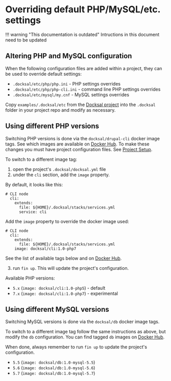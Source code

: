 # Overriding default PHP/MySQL/etc. settings

!!! warning "This documentation is outdated"
    Intructions in this document need to be updated

<a name="configuration"></a>
## Altering PHP and MySQL configuration

When the following configuration files are added within a project, they can be used to override default settings:

- `.docksal/etc/php/php.ini` - PHP settings overrides
- `.docksal/etc/php/php-cli.ini` - command line PHP settings overrides
- `.docksal/etc/mysql/my.cnf` - MySQL settings overrides

Copy `examples/.docksal/etc` from the [Docksal project](https://github.com/docksal/docksal) into the `.docksal` folder in your project repo and modify as necessary.

<a name="php-versions"></a>
## Using different PHP versions

Switching PHP versions is done via the `docksal/drupal-cli` docker image tags. See which images are available on [Docker Hub](https://hub.docker.com/r/docksal/cli/). To
make these changes you must have project configuration files. See [Project Setup](project-setup.md).

To switch to a different image tag:

1) open the project's `.docksal/docksal.yml` file  
2) under the `cli` section, add the `image` property.

By default, it looks like this:

```
# CLI node
  cli:
    extends:
      file: ${HOME}/.docksal/stacks/services.yml
      service: cli
```

Add the `image` property to override the docker image used:

```
# CLI node
  cli:
    extends:
      file: ${HOME}/.docksal/stacks/services.yml
    image: docksal/cli:1.0-php7
```

See the list of available tags below and on [Docker Hub](https://hub.docker.com/r/docksal/cli/tags/).

3) run `fin up`. This will update the project's configuration.

Available PHP versions:

- `5.x` (`image: docksal/cli:1.0-php5`) - default
- `7.x` (`image: docksal/cli:1.0-php7`) - experimental

<a name="mysql-versions"></a>
## Using different MySQL versions

Switching MySQL versions is done via the `docksal/db` docker image tags.

To switch to a different image tag follow the same instructions as above, but 
modify the `db` configuration. You can find tagged `db` images on [Docker Hub](https://hub.docker.com/r/docksal/db/tags/).

When done, always remember to run `fin up` to update the project's configuration.

- `5.5` (`image: docksal/db:1.0-mysql-5.5`)
- `5.6` (`image: docksal/db:1.0-mysql-5.6`)
- `5.7` (`image: docksal/db:1.0-mysql-5.7`)
